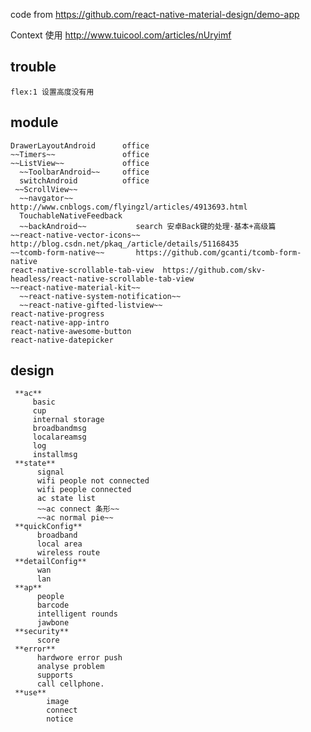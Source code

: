code from 
https://github.com/react-native-material-design/demo-app

Context 
使用
http://www.tuicool.com/articles/nUryimf


## trouble
    flex:1 设置高度没有用
## module

    DrawerLayoutAndroid      office
    ~~Timers~~               office
    ~~ListView~~             office
      ~~ToolbarAndroid~~     office
      switchAndroid          office
     ~~ScrollView~~
      ~~navgator~~              http://www.cnblogs.com/flyingzl/articles/4913693.html
      TouchableNativeFeedback
      ~~backAndroid~~           search 安卓Back键的处理·基本+高级篇
    ~~react-native-vector-icons~~  http://blog.csdn.net/pkaq_/article/details/51168435
    ~~tcomb-form-native~~       https://github.com/gcanti/tcomb-form-native
    react-native-scrollable-tab-view  https://github.com/skv-headless/react-native-scrollable-tab-view
    ~~react-native-material-kit~~
      ~~react-native-system-notification~~
      ~~react-native-gifted-listview~~
    react-native-progress
    react-native-app-intro
    react-native-awesome-button
    react-native-datepicker
## design
     **ac**
         basic
         cup
         internal storage
         broadbandmsg
         localareamsg
         log
         installmsg
     **state**
          signal 
          wifi people not connected
          wifi people connected
          ac state list 
          ~~ac connect 条形~~
          ~~ac normal pie~~   
     **quickConfig**
          broadband 
          local area
          wireless route
     **detailConfig**
          wan 
          lan
     **ap**
          people
          barcode
          intelligent rounds
          jawbone
     **security**
          score
     **error**
          hardwore error push
          analyse problem
          supports
          call cellphone.
     **use**
            image
            connect
            notice